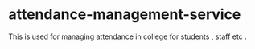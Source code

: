 # attendance-management-service
This is used for managing attendance in college for students , staff etc .  
